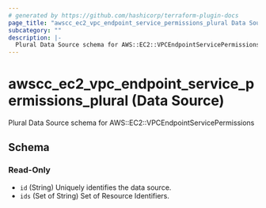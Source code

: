 ```yaml
---
# generated by https://github.com/hashicorp/terraform-plugin-docs
page_title: "awscc_ec2_vpc_endpoint_service_permissions_plural Data Source - terraform-provider-awscc"
subcategory: ""
description: |-
  Plural Data Source schema for AWS::EC2::VPCEndpointServicePermissions
---
```


# awscc_ec2_vpc_endpoint_service_permissions_plural (Data Source)

Plural Data Source schema for AWS::EC2::VPCEndpointServicePermissions



<!-- schema generated by tfplugindocs -->
## Schema

### Read-Only

- `id` (String) Uniquely identifies the data source.
- `ids` (Set of String) Set of Resource Identifiers.


